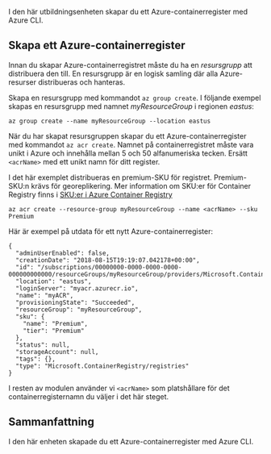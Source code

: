 I den här utbildningsenheten skapar du ett Azure-containerregister med Azure CLI.

## <a name="create-an-azure-container-registry"></a>Skapa ett Azure-containerregister

Innan du skapar Azure-containerregistret måste du ha en *resursgrupp* att distribuera den till. En resursgrupp är en logisk samling där alla Azure-resurser distribueras och hanteras.

Skapa en resursgrupp med kommandot `az group create`. I följande exempel skapas en resursgrupp med namnet *myResourceGroup* i regionen *eastus*:

```azurecli
az group create --name myResourceGroup --location eastus
```

När du har skapat resursgruppen skapar du ett Azure-containerregister med kommandot `az acr create`. Namnet på containerregistret måste vara unikt i Azure och innehålla mellan 5 och 50 alfanumeriska tecken. Ersätt `<acrName>` med ett unikt namn för ditt register.

I det här exemplet distribueras en premium-SKU för registret. Premium-SKU:n krävs för georeplikering. Mer information om SKU:er för Container Registry finns i [SKU:er i Azure Container Registry](https://docs.microsoft.com/azure/container-registry/container-registry-skus)

```azurecli
az acr create --resource-group myResourceGroup --name <acrName> --sku Premium
```

Här är exempel på utdata för ett nytt Azure-containerregister:

```console
{
  "adminUserEnabled": false,
  "creationDate": "2018-08-15T19:19:07.042178+00:00",
  "id": "/subscriptions/00000000-0000-0000-0000-000000000000/resourceGroups/myResourceGroup/providers/Microsoft.ContainerRegistry/registries/myACR0007",
  "location": "eastus",
  "loginServer": "myacr.azurecr.io",
  "name": "myACR",
  "provisioningState": "Succeeded",
  "resourceGroup": "myResourceGroup",
  "sku": {
    "name": "Premium",
    "tier": "Premium"
  },
  "status": null,
  "storageAccount": null,
  "tags": {},
  "type": "Microsoft.ContainerRegistry/registries"
}
```

I resten av modulen använder vi `<acrName>` som platshållare för det containerregisternamn du väljer i det här steget.

## <a name="summary"></a>Sammanfattning

I den här enheten skapade du ett Azure-containerregister med Azure CLI.